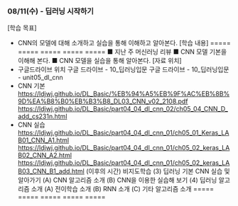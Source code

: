 ### 08/11(수) - 딥러닝 시작하기
[학습 목표]
- CNN의 모델에 대해 소개하고 실습을 통해 이해하고 알아본다.
[학습 내용]
===== ===== ===== ===== =====
■ 지난 주 머신러닝 리뷰
■ CNN 모델 기본을 이해해 본다.
■ CNN 모델을 실습을 통해 알아본다.
[자료 위치]
- 구글드라이브 위치
구글 드라이브 - 10_딥러닝입문
구글 드라이브 - 10_딥러닝입문 - unit05_dl_cnn
- CNN 기본
https://ldjwj.github.io/DL_Basic/%EB%94%A5%EB%9F%AC%EB%8B%9D%EA%B8%B0%EB%B3%B8_DL03_CNN_v02_2108.pdf
https://ldjwj.github.io/DL_Basic/part04_04_dl_cnn_02/ch05_04_CNN_D_add_cs231n.html
- CNN 실습
https://ldjwj.github.io/DL_Basic/part04_04_dl_cnn_01/ch05_01_Keras_LAB01_CNN_A1.html
https://ldjwj.github.io/DL_Basic/part04_04_dl_cnn_01/ch05_02_keras_LAB02_CNN_A2.html
https://ldjwj.github.io/DL_Basic/part04_04_dl_cnn_01/ch05_02_keras_LAB03_CNN_B1_add.html
(이후의 시간) 비지도학습
(3) 딥러닝 기본 CNN 실습 및 알아가기
   (A) CNN 알고리즘 소개
   (B) CNN을 이용한 실습해 보기
(4) 딥러닝 알고리즘 소개
   (A) 전이학습 소개
   (B) RNN 소개
   (C) 기타 알고리즘 소개
===== ===== ===== ===== =====